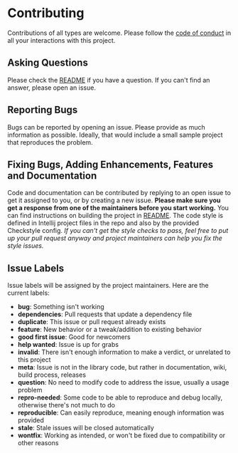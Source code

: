 # Contributing

Contributions of all types are welcome.
Please follow the [code of conduct][1] in all your interactions with this project.

## Asking Questions

Please check the [README][2] if you have a question.
If you can't find an answer, please open an issue.

## Reporting Bugs

Bugs can be reported by opening an issue.
Please provide as much information as possible. Ideally, that would include a small sample project that reproduces the problem.

## Fixing Bugs, Adding Enhancements, Features and Documentation

Code and documentation can be contributed by replying to an open issue to get it assigned to you, or by creating a new issue.
**Please make sure you get a response from one of the maintainers before you start working.**
You can find instructions on building the project in [README][2].
The code style is defined in Intellij project files in the repo and also by the provided Checkstyle config.
*If you can't get the style checks to pass, feel free to put up your pull request anyway and project maintainers can help you fix the style issues.*

## Issue Labels

Issue labels will be assigned by the project maintainers.
Here are the current labels:

* **bug**: Something isn't working
* **dependencies**: Pull requests that update a dependency file
* **duplicate**: This issue or pull request already exists
* **feature**: New behavior or a tweak/addition to existing behavior
* **good first issue**: Good for newcomers
* **help wanted**: Issue is up for grabs
* **invalid**: There isn't enough information to make a verdict, or unrelated to this project
* **meta**: Issue is not in the library code, but rather in documentation, wiki, build process, releases
* **question**: No need to modify code to address the issue, usually a usage problem
* **repro-needed**: Some code to be able to reproduce and debug locally, otherwise there's not much to do
* **reproducible**: Can easily reproduce, meaning enough information was provided
* **stale**: Stale issues will be closed automatically
* **wontfix**: Working as intended, or won't be fixed due to compatibility or other reasons

[1]: https://github.com/yevgenykuz/java-maven-starter/blob/master/CODE_OF_CONDUCT.md
[2]: https://github.com/yevgenykuz/java-maven-starter/blob/master/README.rst
